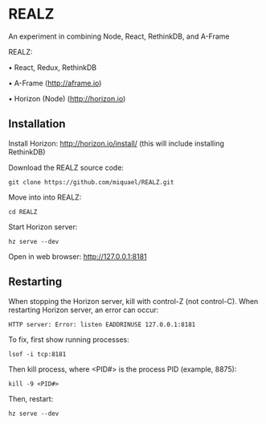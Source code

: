 # REALZ

An experiment in combining Node, React, RethinkDB, and A-Frame

REALZ:

• React, Redux, RethinkDB

• A-Frame (http://aframe.io)

• Horizon (Node) (http://horizon.io)


## Installation

Install Horizon: http://horizon.io/install/
(this will include installing RethinkDB)

Download the REALZ source code:

    git clone https://github.com/miquael/REALZ.git

Move into into REALZ:

    cd REALZ

Start Horizon server:

    hz serve --dev

Open in web browser: http://127.0.0.1:8181


## Restarting

When stopping the Horizon server, kill with control-Z (not control-C). When restarting Horizon server, an error can occur:

    HTTP server: Error: listen EADDRINUSE 127.0.0.1:8181

To fix, first show running processes:

    lsof -i tcp:8181

Then kill process, where <PID#> is the process PID (example, 8875):

    kill -9 <PID#>

Then, restart:

    hz serve --dev
